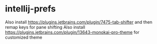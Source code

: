 # intellij-prefs


Also install https://plugins.jetbrains.com/plugin/7475-tab-shifter and then remap keys for pane shifting
Also install https://plugins.jetbrains.com/plugin/13643-monokai-pro-theme for customized theme
